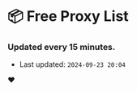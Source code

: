 # :package: Free Proxy List
### Updated every 15 minutes.

- Last updated: `2024-09-23 20:04`

:heart:
